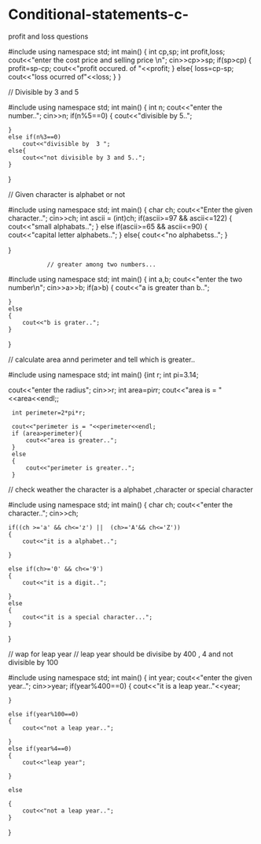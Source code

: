 # Conditional-statements-c-
 profit and loss questions
 
 
 #include<iostream>
using namespace std;
int main()
{
    int cp,sp;
    int profit,loss;
    cout<<"enter the cost price and selling price \n";
    cin>>cp>>sp;
    if(sp>cp)
    {
        profit=sp-cp;
        cout<<"profit occured. of "<<profit;
    }
    else{
        loss=cp-sp;
        cout<<"loss ocurred of"<<loss;
    }
}
 
 
 
 // Divisible by 3 and 5 

#include<iostream>
using namespace std;
int main()
{
    int n;
    cout<<"enter the number..";
    cin>>n;
    if(n%5==0)
    {
        cout<<"divisible by 5..";
        
    }
    else if(n%3==0)
        cout<<"divisible by  3 ";
    else{
        cout<<"not divisible by 3 and 5..";
    }
    
    
}

 // Given character is alphabet or not

#include<iostream>
using namespace std;
int main()
{
    char ch;
    cout<<"Enter the given character..";
    cin>>ch;
    int ascii = (int)ch;
    if(ascii>=97 && ascii<=122)
    {
        cout<<"small alphabats..";
    }
     else if(ascii>=65 && ascii<=90)
    {
    cout<<"capital letter alphabets.."; 
    }
    else{
        cout<<"no alphabetss..";
    }
    
}
 
               
               
               
               // greater among two numbers...

#include<iostream>
using namespace std;
int main()
{
    int a,b;
    cout<<"enter the two number\n";
    cin>>a>>b;
    if(a>b)
    {
        cout<<"a is greater than b..";
        
    }
    else
    {
        cout<<"b is grater..";
    }
    
    
    
}
 
 
 
 
 


// calculate area annd perimeter and tell which is greater..

#include<iostream>
using namespace std;
int main()
{int r;
int pi=3.14;

cout<<"enter the radius";
cin>>r;
 int area=pi*r*r;
     cout<<"area is =  "<<area<<endl;;
     
     int perimeter=2*pi*r;
     
     cout<<"perimeter is = "<<perimeter<<endl;
     if (area>perimeter){
         cout<<"area is greater..";
     }
     else
     {
         cout<<"perimeter is greater..";
     }
     
    
    
// check weather the character is a alphabet ,character or special character

#include<iostream>
using namespace std;
int main()
{
    char ch;
    cout<<"enter the character..";
    cin>>ch;
    
    if((ch >='a' && ch<='z') ||  (ch>='A'&& ch<='Z'))
    {
        cout<<"it is a alphabet..";
        
    }
    
    else if(ch>='0' && ch<='9')
    {
        cout<<"it is a digit..";
        
    }
    else
    {
        cout<<"it is a special character...";
    }
}    

 
 
// wap for leap year 
// leap year should be divisibe by 400 , 4  and not divisible by 100 

#include<iostream>
using namespace std;
int main()
{
    int year;
    cout<<"enter the given year..";
    cin>>year;
    if(year%400==0)
    {
        cout<<"it is a leap year.."<<year;
        
    }
    
    else if(year%100==0)
    {
        cout<<"not a leap year..";
        
    }
    else if(year%4==0)
    {
        cout<<"leap year";
        
    }
    
    else
    
    {
        cout<<"not a leap year..";
    }
} 
 
 
 
 
 
 
